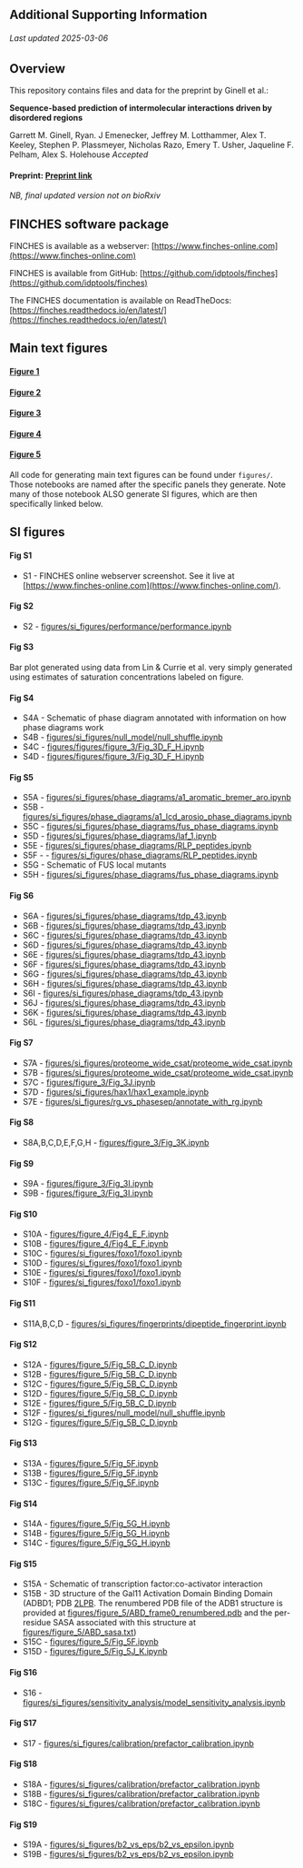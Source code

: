 ## Additional Supporting Information
###### Last updated 2025-03-06

## Overview
This repository contains files and data for the preprint by Ginell et al.:

**Sequence-based prediction of intermolecular interactions driven by disordered regions**

Garrett M. Ginell, Ryan. J Emenecker, Jeffrey M. Lotthammer, Alex T. Keeley, Stephen P. Plassmeyer, Nicholas Razo, Emery T. Usher, Jaqueline F. Pelham, Alex S. Holehouse
*Accepted*

#### Preprint: [Preprint link](https://doi.org/10.1101/2024.06.03.597104)
*NB, final updated version not on bioRxiv*

## FINCHES software package
FINCHES is available as a webserver: [https://www.finches-online.com](https://www.finches-online.com)

FINCHES is available from GitHub: [https://github.com/idptools/finches](https://github.com/idptools/finches)

The FINCHES documentation is available on ReadTheDocs: [https://finches.readthedocs.io/en/latest/](https://finches.readthedocs.io/en/latest/)


## Main text figures

#### [Figure 1](figures/figure_1/)

#### [Figure 2](figures/figure_2/)

#### [Figure 3](figures/figure_3/)

#### [Figure 4](figures/figure_4/)

#### [Figure 5](figures/figure_5/)


All code for generating main text figures can be found under `figures/`. Those notebooks are named after the specific panels they generate. Note many of those notebook ALSO generate SI figures, which are then specifically linked below.


## SI figures

#### Fig S1
* S1 - FINCHES online webserver screenshot. See it live at [https://www.finches-online.com](https://www.finches-online.com/).

#### Fig S2
* S2 - [figures/si_figures/performance/performance.ipynb](figures/si_figures/performance/performance.ipynb)

#### Fig S3
Bar plot generated using data from Lin & Currie et al. very simply generated using estimates of saturation concentrations labeled on figure. 

#### Fig S4
* S4A - Schematic of phase diagram annotated with information on how phase diagrams work
* S4B - [figures/si_figures/null_model/null_shuffle.ipynb](figures/si_figures/null_model/null_shuffle.ipynb)
* S4C - [figures/figures/figure_3/Fig_3D_F_H.ipynb](figures/figure_3/Fig_3D_F_H.ipynb)
* S4D - [figures/figures/figure_3/Fig_3D_F_H.ipynb](figures/figure_3/Fig_3D_F_H.ipynb)

#### Fig S5
* S5A - [figures/si_figures/phase_diagrams/a1_aromatic_bremer_aro.ipynb](figures/si_figures/phase_diagrams/a1_aromatic_bremer_aro.ipynb)
* S5B - [figures/si_figures/phase_diagrams/a1_lcd_arosio_phase_diagrams.ipynb](figures/si_figures/phase_diagrams/a1_lcd_arosio_phase_diagrams.ipynb)
* S5C - [figures/si_figures/phase_diagrams/fus_phase_diagrams.ipynb](figures/si_figures/phase_diagrams/fus_phase_diagrams.ipynb)
* S5D - [figures/si_figures/phase_diagrams/laf_1.ipynb](figures/si_figures/phase_diagrams/laf_1.ipynb)
* S5E - [figures/si_figures/phase_diagrams/RLP_peptides.ipynb](figures/si_figures/phase_diagrams/RLP_peptides.ipynb)
* S5F - - [figures/si_figures/phase_diagrams/RLP_peptides.ipynb](figures/si_figures/phase_diagrams/RLP_peptides.ipynb)
* S5G - Schematic of FUS local mutants
* S5H - [figures/si_figures/phase_diagrams/fus_phase_diagrams.ipynb](figures/si_figures/phase_diagrams/fus_phase_diagrams.ipynb)

#### Fig S6
* S6A - [figures/si_figures/phase_diagrams/tdp_43.ipynb](figures/si_figures/phase_diagrams/tdp_43.ipynb)
* S6B - [figures/si_figures/phase_diagrams/tdp_43.ipynb](figures/si_figures/phase_diagrams/tdp_43.ipynb)
* S6C - [figures/si_figures/phase_diagrams/tdp_43.ipynb](figures/si_figures/phase_diagrams/tdp_43.ipynb)
* S6D - [figures/si_figures/phase_diagrams/tdp_43.ipynb](figures/si_figures/phase_diagrams/tdp_43.ipynb)
* S6E - [figures/si_figures/phase_diagrams/tdp_43.ipynb](figures/si_figures/phase_diagrams/tdp_43.ipynb)
* S6F - [figures/si_figures/phase_diagrams/tdp_43.ipynb](figures/si_figures/phase_diagrams/tdp_43.ipynb)
* S6G - [figures/si_figures/phase_diagrams/tdp_43.ipynb](figures/si_figures/phase_diagrams/tdp_43.ipynb)
* S6H - [figures/si_figures/phase_diagrams/tdp_43.ipynb](figures/si_figures/phase_diagrams/tdp_43.ipynb)
* S6I - [figures/si_figures/phase_diagrams/tdp_43.ipynb](figures/si_figures/phase_diagrams/tdp_43.ipynb)
* S6J - [figures/si_figures/phase_diagrams/tdp_43.ipynb](figures/si_figures/phase_diagrams/tdp_43.ipynb)
* S6K - [figures/si_figures/phase_diagrams/tdp_43.ipynb](figures/si_figures/phase_diagrams/tdp_43.ipynb)
* S6L - [figures/si_figures/phase_diagrams/tdp_43.ipynb](figures/si_figures/phase_diagrams/tdp_43.ipynb)

#### Fig S7
* S7A - [figures/si_figures/proteome_wide_csat/proteome_wide_csat.ipynb](figures/si_figures/proteome_wide_csat/proteome_wide_csat.ipynb)
* S7B - [figures/si_figures/proteome_wide_csat/proteome_wide_csat.ipynb](figures/si_figures/proteome_wide_csat/proteome_wide_csat.ipynb)
* S7C - [figures/figure_3/Fig_3J.ipynb](figures/figure_3/Fig_3J.ipynb)
* S7D - [figures/si_figures/hax1/hax1_example.ipynb](figures/si_figures/hax1/hax1_example.ipynb)
* S7E - [figures/si_figures/rg_vs_phasesep/annotate_with_rg.ipynb](figures/si_figures/rg_vs_phasesep/annotate_with_rg.ipynb)


#### Fig S8
* S8A,B,C,D,E,F,G,H - [figures/figure_3/Fig_3K.ipynb](figures/figure_3/Fig_3K.ipynb)

#### Fig S9
* S9A - [figures/figure_3/Fig_3I.ipynb](figures/figure_3/Fig_3I.ipynb)
* S9B - [figures/figure_3/Fig_3I.ipynb](figures/figure_3/Fig_3I.ipynb)

#### Fig S10
* S10A - [figures/figure_4/Fig4_E_F.ipynb](figures/figure_4/Fig4_E_F.ipynb)
* S10B - [figures/figure_4/Fig4_E_F.ipynb](figures/figure_4/Fig4_E_F.ipynb)
* S10C - [figures/si_figures/foxo1/foxo1.ipynb](figures/si_figures/foxo1/foxo1.ipynb)
* S10D - [figures/si_figures/foxo1/foxo1.ipynb](figures/si_figures/foxo1/foxo1.ipynb)
* S10E - [figures/si_figures/foxo1/foxo1.ipynb](figures/si_figures/foxo1/foxo1.ipynb)
* S10F - [figures/si_figures/foxo1/foxo1.ipynb](figures/si_figures/foxo1/foxo1.ipynb)

#### Fig S11
* S11A,B,C,D - [figures/si_figures/fingerprints/dipeptide_fingerprint.ipynb](figures/si_figures/fingerprints/dipeptide_fingerprint.ipynb)

#### Fig S12
* S12A - [figures/figure_5/Fig_5B_C_D.ipynb](figures/figure_5/Fig_5B_C_D.ipynb) 
* S12B - [figures/figure_5/Fig_5B_C_D.ipynb](figures/figure_5/Fig_5B_C_D.ipynb) 
* S12C - [figures/figure_5/Fig_5B_C_D.ipynb](figures/figure_5/Fig_5B_C_D.ipynb) 
* S12D - [figures/figure_5/Fig_5B_C_D.ipynb](figures/figure_5/Fig_5B_C_D.ipynb) 
* S12E - [figures/figure_5/Fig_5B_C_D.ipynb](figures/figure_5/Fig_5B_C_D.ipynb) 
* S12F - [figures/si_figures/null_model/null_shuffle.ipynb](figures/si_figures/null_model/null_shuffle.ipynb)
* S12G - [figures/figure_5/Fig_5B_C_D.ipynb](figures/figure_5/Fig_5B_C_D.ipynb) 

#### Fig S13
* S13A - [figures/figure_5/Fig_5F.ipynb](figures/figure_5/Fig_5F.ipynb) 
* S13B - [figures/figure_5/Fig_5F.ipynb](figures/figure_5/Fig_5F.ipynb) 
* S13C - [figures/figure_5/Fig_5F.ipynb](figures/figure_5/Fig_5F.ipynb) 

#### Fig S14
* S14A - [figures/figure_5/Fig_5G_H.ipynb](figures/figure_5/Fig_5G_H.ipynb) 
* S14B - [figures/figure_5/Fig_5G_H.ipynb](figures/figure_5/Fig_5G_H.ipynb) 
* S14C - [figures/figure_5/Fig_5G_H.ipynb](figures/figure_5/Fig_5G_H.ipynb) 

#### Fig S15
* S15A - Schematic of transcription factor:co-activator interaction
* S15B - 3D structure of the Gal11 Activation Domain Binding Domain (ADBD1; PDB [2LPB](https://www1.rcsb.org/structure/2LPB). The renumbered PDB file of the ADB1 structure is provided at [figures/figure_5/ABD_frame0_renumbered.pdb](figures/figure_5/ABD_frame0_renumbered.pdb) and the per-residue SASA associated with this structure at [figures/figure_5/ABD_sasa.txt](figures/figure_5/ABD_sasa.txt))
* S15C - [figures/figure_5/Fig_5F.ipynb](figures/figure_5/Fig_5F.ipynb) 
* S15D - [figures/figure_5/Fig_5J_K.ipynb](figures/figure_5/Fig_5J_K.ipynb) 

#### Fig S16
* S16 - [figures/si_figures/sensitivity_analysis/model_sensitivity_analysis.ipynb](figures/si_figures/sensitivity_analysis/model_sensitivity_analysis.ipynb)

#### Fig S17
* S17 - [figures/si_figures/calibration/prefactor_calibration.ipynb](figures/si_figures/calibration/prefactor_calibration.ipynb)

#### Fig S18
* S18A - [figures/si_figures/calibration/prefactor_calibration.ipynb](figures/si_figures/calibration/prefactor_calibration.ipynb)
* S18B - [figures/si_figures/calibration/prefactor_calibration.ipynb](figures/si_figures/calibration/prefactor_calibration.ipynb)
* S18C - [figures/si_figures/calibration/prefactor_calibration.ipynb](figures/si_figures/calibration/prefactor_calibration.ipynb)

#### Fig S19
* S19A - [figures/si_figures/b2_vs_eps/b2_vs_epsilon.ipynb](figures/si_figures/b2_vs_eps/b2_vs_epsilon.ipynb)
* S19B - [figures/si_figures/b2_vs_eps/b2_vs_epsilon.ipynb](figures/si_figures/b2_vs_eps/b2_vs_epsilon.ipynb)